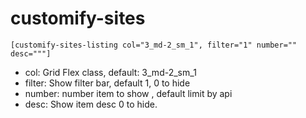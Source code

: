 # customify-sites

`[customify-sites-listing col="3_md-2_sm_1", filter="1" number="" desc="""]`

* col: Grid Flex class, default: 3_md-2_sm_1
* filter: Show filter bar, default 1, 0 to hide
* number: number item to show , default limit by api
* desc: Show item desc 0 to hide.
